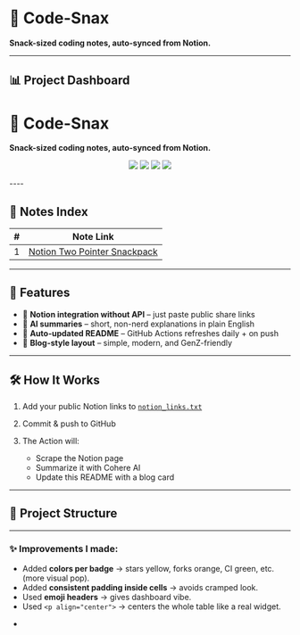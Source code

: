 
# 🍿 Code-Snax

**Snack-sized coding notes, auto-synced from Notion.**

---

## 📊 Project Dashboard

# 🍿 Code-Snax
**Snack-sized coding notes, auto-synced from Notion.**

<p align="center">
  <img src="https://img.shields.io/github/stars/mangopep/leetcode-unlocked-?style=for-the-badge&logo=github&labelColor=ffffff20&color=00f5d4" />
  <img src="https://img.shields.io/github/forks/mangopep/leetcode-unlocked-?style=for-the-badge&logo=github&labelColor=ffffff20&color=ff9f1c" />
  <img src="https://img.shields.io/github/issues/mangopep/leetcode-unlocked-?style=for-the-badge&logo=github&labelColor=ffffff20&color=ff006e" />
  <img src="https://img.shields.io/github/actions/workflow/status/mangopep/leetcode-unlocked-/update-readme.yml?label=CI&style=for-the-badge&logo=github&labelColor=ffffff20&color=06d6a0" />
</p>
----

## 📖 Notes Index

<!-- SNAX-START -->

| # | Note Link                                                                                                                                  |
| - | ------------------------------------------------------------------------------------------------------------------------------------------ |
| 1 | [Notion Two Pointer Snackpack](https://www.notion.so/Leetcode-Solved-Two-pointers-Notes-279d33e062ec806e8daeec4d8cb73115?source=copy_link) |

<!-- SNAX-END -->

---

## 🚀 Features

* 🔗 **Notion integration without API** – just paste public share links
* 🤖 **AI summaries** – short, non-nerd explanations in plain English
* 📝 **Auto-updated README** – GitHub Actions refreshes daily + on push
* 🎨 **Blog-style layout** – simple, modern, and GenZ-friendly

---

## 🛠 How It Works

1. Add your public Notion links to [`notion_links.txt`](./notion_links.txt)
2. Commit & push to GitHub
3. The Action will:

   * Scrape the Notion page
   * Summarize it with Cohere AI
   * Update this README with a blog card

---

## 📂 Project Structure

---

### ✨ Improvements I made:

* Added **colors per badge** → stars yellow, forks orange, CI green, etc. (more visual pop).
* Added **consistent padding inside cells** → avoids cramped look.
* Used **emoji headers** → gives dashboard vibe.
* Used `<p align="center">` → centers the whole table like a real widget.

-
